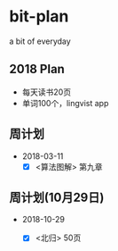 # bit-plan
a bit of everyday

## 2018 Plan

- 每天读书20页
- 单词100个，lingvist app


## 周计划
+ 2018-03-11
   + [x] <算法图解> 第九章
  
## 周计划(10月29日)
+ 2018-10-29
   + [x] <北归> 50页
   
   
